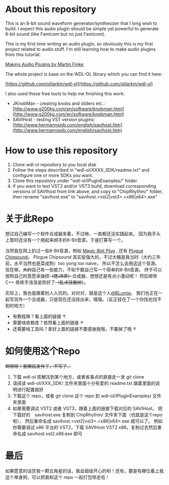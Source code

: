 # About this repository
This is an 8-bit sound waveform generator/synthesizer that I long wish to build.
I expect this audio plugin should be simple yet powerful to generate 8-bit sound (like Famicom but no just Famicom).

This is my first time writing an audio plugin,
so obviously this is my first project related to audio stuff.
I'm still learning how to make audio plugins from this tutorial:

[Making Audio Plugins by Martin Finke](http://www.martin-finke.de/blog/tags/making_audio_plugins.html)

The whole project is base on the WDL-OL library which you can find it here:

[https://github.com/olilarkin/wdl-ol](https://github.com/olilarkin/wdl-ol)

I also used these free tools to help me finishing this work:

* JKnobMan - creating knobs and sliders etc.: [http://www.g200kg.com/en/software/knobman.html](http://www.g200kg.com/en/software/knobman.html)
* SAVIHost - testing VST version plugins: [http://www.hermannseib.com/english/savihost.htm](http://www.hermannseib.com/english/savihost.htm)

# How to use this repository
1. Clone wdl-ol repository to you local disk
2. Follow the steps described in "wdl-ol/XXXX_SDK/readme.txt" and configure one or more SDKs you want.
3. Clone this repository under "wdl-ol/IPuginExamples/" folder
4. If you want to test VST2 and/or VST3 build, download corresponding versions of SAVIhost from link above,
and copy to "ChipRhythm/" folder, then rename "savihost.exe" to "savihost.\<vst2|vst3\>.\<x86|x64\>.exe"

# 关于此Repo
想过自己编写一个软件合成器来着，不过嘛，一直都还没实践起来。
因为我手头上暂时还没有一个用起来顺手的8-Bit音源，于是打算写一个。

当然我在网上扒过一些8-Bit音源，例如 [Magic 8bit Plug](http://www.ymck.net/en/download/magical8bitplug/)
, 还有 [Plogue Chipsound](http://www.plogue.com/products/chipsounds/)。
Plogue Chipsound 其实挺强大的，不过大概是我当时（大约三年前，水平当然也是菜成狗）too yong too naive，
所以不怎么会用这这个音源。现在嘛，<del>大约</del>自己有一些能力，不如干脆自己写一个简单的8-Bit音源。
终于可以按照自己的意愿来操控<del>（瞎JB弄）</del>合成器，想想还是有点小激动呢！
然后顺带 C++ 练练手涨涨姿势好了<del>（乱点技能树）</del>。

实际上，我也是跟着别人入坑的。对对对，就是这个人[@BLumia](https://github.com/BLumia)。
我们也正在一起写另外一个合成器，只是现在还没挂出来，嘻嘻。（反正挂在了一个你找也找不到的地方）

* 有教程嘛？看上面的链接 ↑
* 需要啥依赖库？依然看上面的链接 ↑
* 还需要啥工具吗？拿好上面的链接不要感谢我哦，不要掉了哦 ↑

# 如何使用这个Repo
<del>啊呀呀！我懒癌发作了，不写了...</del>
1. 下载 wdl-ol 库解压到某个地方，或者省事点的直接走一发 git clone
2. 请阅读 wdl-ol/XXX_SDK/ 文件夹里面十分有爱的 readme.txt 跟着里面的说明进行配置就好
3. 下载这个 repo，或者 git clone 这个 repo 到 wdl-ol/IPluginExamples/ 文件夹里面
4. 如果需要调试 VST2 或者 VST3，跟着上面的链接下载对应的 SAVIHost。
把下载好的　savihost.exe 复制到 ChipRhythm/ 文件夹下面（也就是这个repo啦），
然后重命名成 savihost.\<vst2|vst3\>.\<x86|x64\>.exe  就可以了。
例如你需要调试 x86 平台的 VST2，下载 SAVIHost VST2 x86，复制过去然后重命名成
savihost.vst2.x86.exe 即可

# 最后
如果愿意的话赏我一颗五角星的话，我会超级开心的哟！还有，要是有哪位看上我这个单身狗，可以把我和这个 repo 一起打包带走哈！